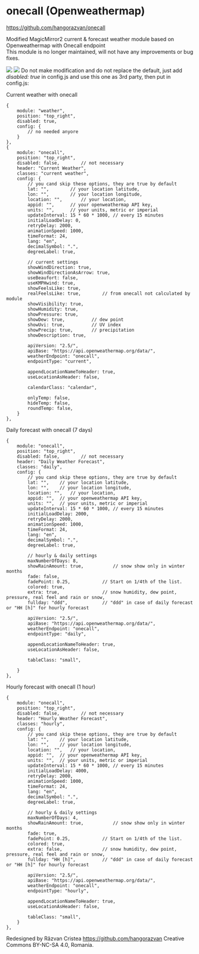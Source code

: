 # onecall (Openweathermap)

https://github.com/hangorazvan/onecall

Modified MagicMirror2 current & forecast weather module based on Openweathermap with Onecall endpoint
<br>This module is no longer maintained, will not have any improvements or bug fixes.

<img src=https://github.com/hangorazvan/onecall/blob/master/current.png>
<img src=https://github.com/hangorazvan/onecall/blob/master/forecast.png>
Do not make modification and do not replace the default, just add <i>disabled: true</i> in config.js and use this one as 3rd party, then put in config.js:

Current weather with onecall

	{
		module: "weather", 
		position: "top_right",
		disabled: true,
		config: {
			// no needed anyore
		}
	}, 
	{
		module: "onecall",
		position: "top_right",
		disabled: false,        // not necessary
		header: "Current Weather",
		classes: "current weather",
		config: {
			// you cand skip these options, they are true by default
			lat: "",		// your location latitude,
			lon: "",		// your location longitude,
			location: "",		// your location,
			appid: "",		// your openweathermap API key,
			units: "",		// your units, metric or imperial
			updateInterval: 15 * 60 * 1000, // every 15 minutes
			initialLoadDelay: 0,
			retryDelay: 2000,
			animationSpeed: 1000,
			timeFormat: 24,
			lang: "en",
			decimalSymbol: ".",
			degreeLabel: true,

			// current settings
			showWindDirection: true,
			showWindDirectionAsArrow: true,
			useBeaufort: false,
			useKMPHwind: true,
			showFeelsLike: true,
			realFeelsLike: true,		// from onecall not calculated by module
			showVisibility: true,
			showHumidity: true,
			showPressure: true,
			showDew: true,			// dew point
			showUvi: true,			// UV index
			showPrecip: true,		// precipitation
			showDescription: true,

			apiVersion: "2.5/",
			apiBase: "https://api.openweathermap.org/data/",
			weatherEndpoint: "onecall",
			endpointType: "current",

			appendLocationNameToHeader: true,
			useLocationAsHeader: false,

			calendarClass: "calendar",

			onlyTemp: false,
			hideTemp: false,
			roundTemp: false,
		}
	},

Daily forecast with onecall (7 days)

	{
		module: "onecall",
		position: "top_right",
		disabled: false,        // not necessary
		header: "Daily Weather Forecast",
		classes: "daily",
		config: {
			// you cand skip these options, they are true by default
			lat: "",	// your location latitude,
			lon: "",	// your location longitude,
			location: "",	// your location,
			appid: "",	// your openweathermap API key,
			units: "",	// your units, metric or imperial
			updateInterval: 15 * 60 * 1000, // every 15 minutes
			initialLoadDelay: 2000,
			retryDelay: 2000,
			animationSpeed: 1000,
			timeFormat: 24,
			lang: "en",
			decimalSymbol: ".",
			degreeLabel: true,

			// hourly & daily settings
			maxNumberOfDays: 8,
			showRainAmount: true, 			// snow show only in winter months
			fade: false,
			fadePoint: 0.25, 			// Start on 1/4th of the list.
			colored: true,
			extra: true,				// snow humidity, dew point, pressure, real feel and rain or snow,
			fullday: "ddd", 			// "ddd" in case of daily forecast or "HH [h]" for hourly forecast

			apiVersion: "2.5/",
			apiBase: "https://api.openweathermap.org/data/",
			weatherEndpoint: "onecall",
			endpointType: "daily",

			appendLocationNameToHeader: true,
			useLocationAsHeader: false,

			tableClass: "small",

		}
	},

Hourly forecast with onecall (1 hour)

	{
		module: "onecall",
		position: "top_right",
		disabled: false,        // not necessary
		header: "Hourly Weather Forecast",
		classes: "hourly",
		config: {
			// you cand skip these options, they are true by default
			lat: "",	// your location latitude,
			lon: "",	// your location longitude,
			location: "",	// your location,
			appid: "",	// your openweathermap API key,
			units: "",	// your units, metric or imperial
			updateInterval: 15 * 60 * 1000, // every 15 minutes
			initialLoadDelay: 4000,
			retryDelay: 2000,
			animationSpeed: 1000,
			timeFormat: 24,
			lang: "en",
			decimalSymbol: ".",
			degreeLabel: true,

			// hourly & daily settings
			maxNumberOfDays: 4,
			showRainAmount: true, 			// snow show only in winter months
			fade: true,
			fadePoint: 0.25, 			// Start on 1/4th of the list.
			colored: true,
			extra: false,				// snow humidity, dew point, pressure, real feel and rain or snow,
			fullday: "HH [h]", 			// "ddd" in case of daily forecast or "HH [h]" for hourly forecast

			apiVersion: "2.5/",
			apiBase: "https://api.openweathermap.org/data/",
			weatherEndpoint: "onecall",
			endpointType: "hourly",

			appendLocationNameToHeader: true,
			useLocationAsHeader: false,

			tableClass: "small",
		}
	},

Redesigned by Răzvan Cristea
https://github.com/hangorazvan
Creative Commons BY-NC-SA 4.0, Romania.
